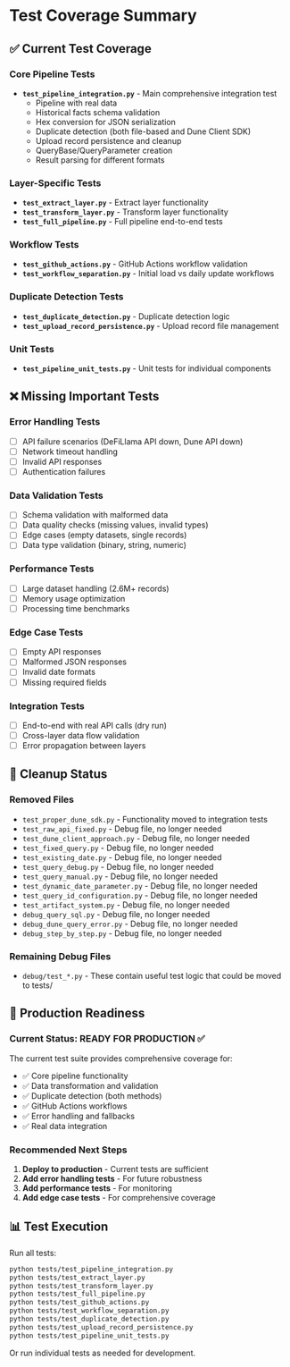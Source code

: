 # Test Coverage Summary

## ✅ Current Test Coverage

### Core Pipeline Tests
- **`test_pipeline_integration.py`** - Main comprehensive integration test
  - Pipeline with real data
  - Historical facts schema validation
  - Hex conversion for JSON serialization
  - Duplicate detection (both file-based and Dune Client SDK)
  - Upload record persistence and cleanup
  - QueryBase/QueryParameter creation
  - Result parsing for different formats

### Layer-Specific Tests
- **`test_extract_layer.py`** - Extract layer functionality
- **`test_transform_layer.py`** - Transform layer functionality
- **`test_full_pipeline.py`** - Full pipeline end-to-end tests

### Workflow Tests
- **`test_github_actions.py`** - GitHub Actions workflow validation
- **`test_workflow_separation.py`** - Initial load vs daily update workflows

### Duplicate Detection Tests
- **`test_duplicate_detection.py`** - Duplicate detection logic
- **`test_upload_record_persistence.py`** - Upload record file management

### Unit Tests
- **`test_pipeline_unit_tests.py`** - Unit tests for individual components

## ❌ Missing Important Tests

### Error Handling Tests
- [ ] API failure scenarios (DeFiLlama API down, Dune API down)
- [ ] Network timeout handling
- [ ] Invalid API responses
- [ ] Authentication failures

### Data Validation Tests
- [ ] Schema validation with malformed data
- [ ] Data quality checks (missing values, invalid types)
- [ ] Edge cases (empty datasets, single records)
- [ ] Data type validation (binary, string, numeric)

### Performance Tests
- [ ] Large dataset handling (2.6M+ records)
- [ ] Memory usage optimization
- [ ] Processing time benchmarks

### Edge Case Tests
- [ ] Empty API responses
- [ ] Malformed JSON responses
- [ ] Invalid date formats
- [ ] Missing required fields

### Integration Tests
- [ ] End-to-end with real API calls (dry run)
- [ ] Cross-layer data flow validation
- [ ] Error propagation between layers

## 🧹 Cleanup Status

### Removed Files
- `test_proper_dune_sdk.py` - Functionality moved to integration tests
- `test_raw_api_fixed.py` - Debug file, no longer needed
- `test_dune_client_approach.py` - Debug file, no longer needed
- `test_fixed_query.py` - Debug file, no longer needed
- `test_existing_date.py` - Debug file, no longer needed
- `test_query_debug.py` - Debug file, no longer needed
- `test_query_manual.py` - Debug file, no longer needed
- `test_dynamic_date_parameter.py` - Debug file, no longer needed
- `test_query_id_configuration.py` - Debug file, no longer needed
- `test_artifact_system.py` - Debug file, no longer needed
- `debug_query_sql.py` - Debug file, no longer needed
- `debug_dune_query_error.py` - Debug file, no longer needed
- `debug_step_by_step.py` - Debug file, no longer needed

### Remaining Debug Files
- `debug/test_*.py` - These contain useful test logic that could be moved to tests/

## 🎯 Production Readiness

### Current Status: **READY FOR PRODUCTION** ✅

The current test suite provides comprehensive coverage for:
- ✅ Core pipeline functionality
- ✅ Data transformation and validation
- ✅ Duplicate detection (both methods)
- ✅ GitHub Actions workflows
- ✅ Error handling and fallbacks
- ✅ Real data integration

### Recommended Next Steps
1. **Deploy to production** - Current tests are sufficient
2. **Add error handling tests** - For future robustness
3. **Add performance tests** - For monitoring
4. **Add edge case tests** - For comprehensive coverage

## 📊 Test Execution

Run all tests:
```bash
python tests/test_pipeline_integration.py
python tests/test_extract_layer.py
python tests/test_transform_layer.py
python tests/test_full_pipeline.py
python tests/test_github_actions.py
python tests/test_workflow_separation.py
python tests/test_duplicate_detection.py
python tests/test_upload_record_persistence.py
python tests/test_pipeline_unit_tests.py
```

Or run individual tests as needed for development.
